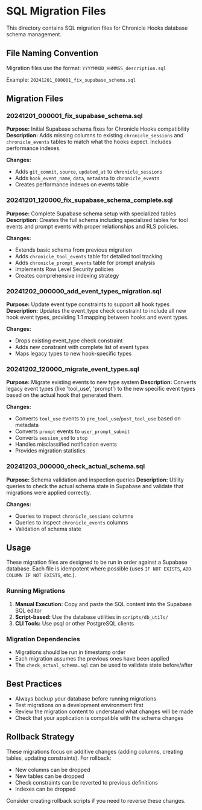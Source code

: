 # SQL Migration Files

This directory contains SQL migration files for Chronicle Hooks database schema management.

## File Naming Convention

Migration files use the format: `YYYYMMDD_HHMMSS_description.sql`

Example: `20241201_000001_fix_supabase_schema.sql`

## Migration Files

### 20241201_000001_fix_supabase_schema.sql
**Purpose:** Initial Supabase schema fixes for Chronicle Hooks compatibility
**Description:** Adds missing columns to existing `chronicle_sessions` and `chronicle_events` tables to match what the hooks expect. Includes performance indexes.

**Changes:**
- Adds `git_commit`, `source`, `updated_at` to `chronicle_sessions`
- Adds `hook_event_name`, `data`, `metadata` to `chronicle_events`
- Creates performance indexes on events table

### 20241201_120000_fix_supabase_schema_complete.sql
**Purpose:** Complete Supabase schema setup with specialized tables
**Description:** Creates the full schema including specialized tables for tool events and prompt events with proper relationships and RLS policies.

**Changes:**
- Extends basic schema from previous migration
- Adds `chronicle_tool_events` table for detailed tool tracking
- Adds `chronicle_prompt_events` table for prompt analysis
- Implements Row Level Security policies
- Creates comprehensive indexing strategy

### 20241202_000000_add_event_types_migration.sql
**Purpose:** Update event type constraints to support all hook types
**Description:** Updates the event_type check constraint to include all new hook event types, providing 1:1 mapping between hooks and event types.

**Changes:**
- Drops existing event_type check constraint
- Adds new constraint with complete list of event types
- Maps legacy types to new hook-specific types

### 20241202_120000_migrate_event_types.sql
**Purpose:** Migrate existing events to new type system
**Description:** Converts legacy event types (like 'tool_use', 'prompt') to the new specific event types based on the actual hook that generated them.

**Changes:**
- Converts `tool_use` events to `pre_tool_use`/`post_tool_use` based on metadata
- Converts `prompt` events to `user_prompt_submit`
- Converts `session_end` to `stop`
- Handles misclassified notification events
- Provides migration statistics

### 20241203_000000_check_actual_schema.sql
**Purpose:** Schema validation and inspection queries
**Description:** Utility queries to check the actual schema state in Supabase and validate that migrations were applied correctly.

**Changes:**
- Queries to inspect `chronicle_sessions` columns
- Queries to inspect `chronicle_events` columns
- Validation of schema state

## Usage

These migration files are designed to be run in order against a Supabase database. Each file is idempotent where possible (uses `IF NOT EXISTS`, `ADD COLUMN IF NOT EXISTS`, etc.).

### Running Migrations

1. **Manual Execution:** Copy and paste the SQL content into the Supabase SQL editor
2. **Script-based:** Use the database utilities in `scripts/db_utils/` 
3. **CLI Tools:** Use psql or other PostgreSQL clients

### Migration Dependencies

- Migrations should be run in timestamp order
- Each migration assumes the previous ones have been applied
- The `check_actual_schema.sql` can be used to validate state before/after

## Best Practices

- Always backup your database before running migrations
- Test migrations on a development environment first
- Review the migration content to understand what changes will be made
- Check that your application is compatible with the schema changes

## Rollback Strategy

These migrations focus on additive changes (adding columns, creating tables, updating constraints). For rollback:

- New columns can be dropped
- New tables can be dropped  
- Check constraints can be reverted to previous definitions
- Indexes can be dropped

Consider creating rollback scripts if you need to reverse these changes.